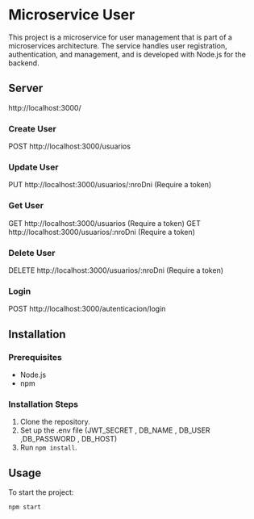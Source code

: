 # Microservice User

This project is a microservice for user management that is part of a microservices architecture. The service handles user registration, authentication, and management, and is developed with Node.js for the backend.

## Server
http://localhost:3000/

### Create User
POST http://localhost:3000/usuarios

### Update User
PUT http://localhost:3000/usuarios/:nroDni (Require a token)

### Get User
GET http://localhost:3000/usuarios (Require a token)
GET http://localhost:3000/usuarios/:nroDni (Require a token)

### Delete User
DELETE http://localhost:3000/usuarios/:nroDni (Require a token)

### Login
POST http://localhost:3000/autenticacion/login


## Installation

### Prerequisites
- Node.js
- npm


### Installation Steps
1. Clone the repository.
2. Set up the .env file (JWT_SECRET , DB_NAME , DB_USER ,DB_PASSWORD , DB_HOST)
3. Run `npm install`.


## Usage

To start the project:
```bash
npm start



